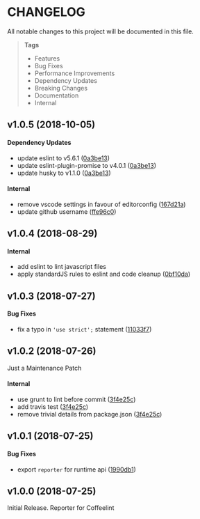 # CHANGELOG

All notable changes to this project will be documented in this file.

> **Tags**
> - Features
> - Bug Fixes
> - Performance Improvements
> - Dependency Updates
> - Breaking Changes
> - Documentation
> - Internal

## v1.0.5 (2018-10-05)

#### Dependency Updates

* update eslint to v5.6.1 ([0a3be13](https://github.com/sibiraj-s/coffeelint-reporter/commit/0a3be13))
* update eslint-plugin-promise to v4.0.1 ([0a3be13](https://github.com/sibiraj-s/coffeelint-reporter/commit/0a3be13))
* update husky to v1.1.0 ([0a3be13](https://github.com/sibiraj-s/coffeelint-reporter/commit/0a3be13))

#### Internal

* remove vscode settings in favour of editorconfig ([167d21a](https://github.com/sibiraj-s/coffeelint-reporter/commit/167d21a))
* update github username ([ffe96c0](https://github.com/sibiraj-s/coffeelint-reporter/commit/ffe96c0))

## v1.0.4 (2018-08-29)

#### Internal

* add eslint to lint javascript files
* apply standardJS rules to eslint and code cleanup ([0bf10da](https://github.com/sibiraj-s/coffeelint-reporter/commit/0bf10da))

## v1.0.3 (2018-07-27)

#### Bug Fixes

* fix a typo in `'use strict';` statement ([11033f7](https://github.com/sibiraj-s/coffeelint-reporter/commit/11033f7))

## v1.0.2 (2018-07-26)

Just a Maintenance Patch

#### Internal

* use grunt to lint before commit ([3f4e25c](https://github.com/sibiraj-s/coffeelint-reporter/commit/3f4e25c))
* add travis test ([3f4e25c](https://github.com/sibiraj-s/coffeelint-reporter/commit/3f4e25c))
* remove trivial details from package.json ([3f4e25c](https://github.com/sibiraj-s/coffeelint-reporter/commit/3f4e25c))

## v1.0.1 (2018-07-25)

#### Bug Fixes

* export `reporter` for runtime api ([1990db1](https://github.com/sibiraj-s/coffeelint-reporter/commit/1990db1))

## v1.0.0 (2018-07-25)

Initial Release.
Reporter for Coffeelint
